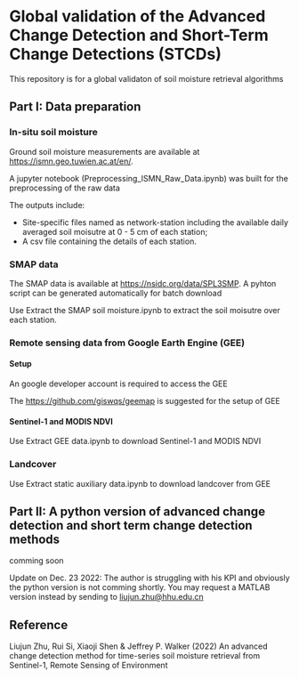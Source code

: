 # Global validation of the Advanced Change Detection and Short-Term Change Detections (STCDs)
This repository is for a global validaton of soil moisture retrieval algorithms

## Part I: Data preparation

### In-situ soil moisture
Ground soil moisture measurements are available at https://ismn.geo.tuwien.ac.at/en/.

A jupyter notebook (Preprocessing_ISMN_Raw_Data.ipynb) was built for the preprocessing of the raw data

The outputs include: 
- Site-specific files named as network-station including the available daily averaged soil moisutre at 0 - 5 cm of each station;
- A csv file containing the details of each station.

### SMAP data
The SMAP data is available at https://nsidc.org/data/SPL3SMP. A pyhton script can be generated automatically for batch download

Use Extract the SMAP soil moisture.ipynb to extract the soil moisutre over each station.

### Remote sensing data from Google Earth Engine (GEE)
#### Setup
An google developer account is required to access the GEE

The https://github.com/giswqs/geemap is suggested for the setup of GEE

#### Sentinel-1 and MODIS NDVI
Use Extract GEE data.ipynb to download Sentinel-1 and MODIS NDVI

### Landcover
Use Extract static auxiliary data.ipynb to download landcover from GEE

## Part II: A python version of advanced change detection and short term change detection methods
comming soon

Update on Dec. 23 2022: The author is struggling with his KPI and obviously the python version is not comming shortly. You may request a MATLAB version instead by sending to liujun.zhu@hhu.edu.cn 


## Reference
Liujun Zhu, Rui Si, Xiaoji Shen & Jeffrey P. Walker (2022) An advanced change detection method for time-series soil moisture retrieval from Sentinel-1, Remote Sensing of Environment

